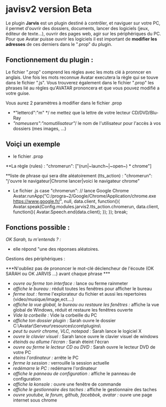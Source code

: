 # javisv2 version Beta

Le plugin **Jarvis** est un plugin destiné à contrôler, et naviguer sur votre PC, il permet d'ouvrir des dossiers, documents, lancer des logiciels (jeux, éditeur de texte...),
ouvrir des pages web, agir sur les périphériques du PC.
Pour que Avatar puisse ouvrir les logiciels il est important de **modifier les adresses** de ces derniers dans le ".prop" du plugin.

## Fonctionnement du plugin :

Le fichier ".prop" comprend les règles avec les mots clé à pronncer en anglais. Une fois les mots reconnue Avatar executera la règle qui se touve dans le fichier ".js".
Vous trouverez également dans le fichier ".prop" les phrases lié au règles qu'AVATAR prononcera et que vous pouvez modifié a votre guise.

Vous aurez 2 paramètres à modifier dans le fichier .prop
* *"lettercd":"m" */ ne mettez que la lettre de votre lecteur CD/DVD/Blu-Ray
* *"nameusers":"nomutilisateur"*/ le nom de l'utilisateur pour l'accès à vos dossiers (mes images, ...)


## Voiçi un exemple

- le fichier .prop

**La règle (rules) :
  "chromerun": ["(run|~launch~|~open~) * chrome"]

**liste de phrase qui sera dite aléatoirement (tts_action) :
  "chromerun": "j'ouvre le navigateur|Chrome lancer|voici le navigateur chrome"

 - Le fichier .js
        case "chromerun":  // lance Google Chrome
		Avatar.runApp("C:/progra~2/Google/Chrome/Application/chrome.exe https://www.google.fr/", null, data.client, function(){
			Avatar.speak(Config.modules.jarvis2.tts_action.chromerun, data.client, function(){
				Avatar.Speech.end(data.client);
			});
		});
	break;

    
## Fonctions possible :

*OK Sarah, tu m'entends ? :*

* elle répond "une des réponses aléatoires.

Gestions des périphériques :

***N'oubliez pas de prononcer le mot-clé déclencheur de l'écoute (OK SARAH ou OK JARVIS ...) avant chaque phrase ***

* *ouvre ou ferme ton interface :* lance ou ferme rainmeter
* *affiche le bureau :* réduit toutes les fenêtres pour afficher le bureau
* *ferme tout :* ferme l'explorateur du fichier et aussi les repertoires (video/musique/image,ect....)
* *affiche la vue global, le bureau ou restaure les fenêtres :* affiche la vue global de Windows, réduit et restaure les fenêtres ouverte
* *Vide la corbeille :* Vide la corbeille du PC
* *affiche ton dossier plugin :* Sarah ouvre le dossier C:\Avatar\Serveur\resources\core\plugins\ 
* *peut tu ouvrir chrome, VLC, notepad :* Sarah lance le logiciel X
* *ouvre le clavier visuel :* Sarah lance ouvre le clavier visuel de windows
* *éteinds ou allume l'écran :* Sarah éteint l'écran
* *ouvre ou ferme le lecteur CD ou DVD :* Sarah ouvre le lecteur DVD de votre PC
* *éteins l'ordinateur :* arrête le PC
* *ferme la session :* verrouille la session actuelle
* *redémarre le PC :* redémarre l'ordinateur
* *affiche le panneau de configuration :* affiche le panneau de configuration 
* *affiche la konsole :* ouvre une fenêtre de commande
* *affiche le gestionnaire des taches :* affiche le gestionnaire des taches
* *ouvre youtube, le forum, github, facebbok, avatar :* ouvre une page internet sous chrome




<br><br><br><br>